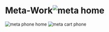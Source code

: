 # Meta-Work![meta home](https://github.com/faizan-blip/Meta-Work/assets/100079631/8cd054f6-9223-46a3-b720-b85f9945bf19)
![meta phone home](https://github.com/faizan-blip/Meta-Work/assets/100079631/9ac0e00d-8224-4705-a6ed-e18a6be6de07)
![meta cart phone](https://github.com/faizan-blip/Meta-Work/assets/100079631/c1789e67-5530-4ead-b389-6d2c0c2728c9)
